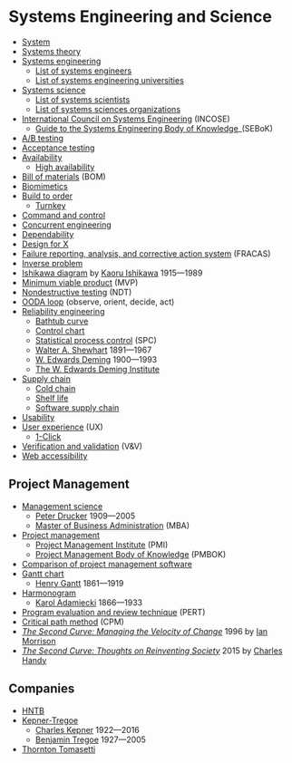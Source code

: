 # Systems Engineering and Science
* [System](https://en.wikipedia.org/wiki/System)
* [Systems theory](https://en.wikipedia.org/wiki/Systems_theory)
* [Systems engineering](https://en.wikipedia.org/wiki/Systems_engineering)
  * [List of systems engineers](https://en.wikipedia.org/wiki/List_of_systems_engineers)
  * [List of systems engineering universities](https://en.wikipedia.org/wiki/List_of_systems_engineering_universities)
* [Systems science](https://en.wikipedia.org/wiki/Systems_science)
  * [List of systems scientists](https://en.wikipedia.org/wiki/List_of_systems_scientists)
  * [List of systems sciences organizations](https://en.wikipedia.org/wiki/List_of_systems_sciences_organizations)
* [International Council on Systems Engineering](https://en.wikipedia.org/wiki/International_Council_on_Systems_Engineering) (INCOSE)
  * [Guide to the Systems Engineering Body of Knowledge](https://sebokwiki.org/wiki/Guide_to_the_Systems_Engineering_Body_of_Knowledge_(SEBoK))_(SEBoK)
* [A/B testing](https://en.wikipedia.org/wiki/A/B_testing)
* [Acceptance testing](https://en.wikipedia.org/wiki/Acceptance_testing)
* [Availability](https://en.wikipedia.org/wiki/Availability)
  * [High availability](https://en.wikipedia.org/wiki/High_availability)
* [Bill of materials](https://en.wikipedia.org/wiki/Bill_of_materials) (BOM)
* [Biomimetics](https://en.wikipedia.org/wiki/Biomimetics)
* [Build to order](https://en.wikipedia.org/wiki/Build_to_order)
  * [Turnkey](https://en.wikipedia.org/wiki/Turnkey)
* [Command and control](https://en.wikipedia.org/wiki/Command_and_control)
* [Concurrent engineering](https://en.wikipedia.org/wiki/Concurrent_engineering)
* [Dependability](https://en.wikipedia.org/wiki/Dependability)
* [Design for X](https://en.wikipedia.org/wiki/Design_for_X)
* [Failure reporting, analysis, and corrective action system](https://en.wikipedia.org/wiki/Failure_reporting,_analysis,_and_corrective_action_system) (FRACAS)
* [Inverse problem](https://en.wikipedia.org/wiki/Inverse_problem)
* [Ishikawa diagram](https://en.wikipedia.org/wiki/Ishikawa_diagram) by [Kaoru Ishikawa](https://en.wikipedia.org/wiki/Kaoru_Ishikawa) 1915&mdash;1989
* [Minimum viable product](https://en.wikipedia.org/wiki/Minimum_viable_product) (MVP)
* [Nondestructive testing](https://en.wikipedia.org/wiki/Nondestructive_testing) (NDT)
* [OODA loop](https://en.wikipedia.org/wiki/OODA_loop) (observe, orient, decide, act)
* [Reliability engineering](https://en.wikipedia.org/wiki/Reliability_engineering)
  * [Bathtub curve](https://en.wikipedia.org/wiki/Bathtub_curve)
  * [Control chart](https://en.wikipedia.org/wiki/Control_chart)
  * [Statistical process control](https://en.wikipedia.org/wiki/Statistical_process_control) (SPC)
  * [Walter A. Shewhart](https://en.wikipedia.org/wiki/Walter_A._Shewhart) 1891&mdash;1967
  * [W. Edwards Deming](https://en.wikipedia.org/wiki/W._Edwards_Deming) 1900&mdash;1993
  * [The W. Edwards Deming Institute](https://deming.org/)
* [Supply chain](https://en.wikipedia.org/wiki/Supply_chain)
  * [Cold chain](https://en.wikipedia.org/wiki/Cold_chain)
  * [Shelf life](https://en.wikipedia.org/wiki/Shelf_life)
  * [Software supply chain](https://en.wikipedia.org/wiki/Software_supply_chain)
* [Usability](https://en.wikipedia.org/wiki/Usability)
* [User experience](https://en.wikipedia.org/wiki/User_experience) (UX)
  * [1-Click](https://en.wikipedia.org/wiki/1-Click)
* [Verification and validation](https://en.wikipedia.org/wiki/Verification_and_validation) (V&V)
* [Web accessibility](https://en.wikipedia.org/wiki/Web_accessibility)
## Project Management
* [Management science](https://en.wikipedia.org/wiki/Management_science)
  * [Peter Drucker](https://en.wikipedia.org/wiki/Peter_Drucker) 1909&mdash;2005
  * [Master of Business Administration](https://en.wikipedia.org/wiki/Master_of_Business_Administration) (MBA)
* [Project management](https://en.wikipedia.org/wiki/Project_management)
  * [Project Management Institute](https://en.wikipedia.org/wiki/Project_Management_Institute) (PMI)
  * [Project Management Body of Knowledge](https://en.wikipedia.org/wiki/Project_Management_Body_of_Knowledge) (PMBOK)
* [Comparison of project management software](https://en.wikipedia.org/wiki/Comparison_of_project_management_software)
* [Gantt chart](https://en.wikipedia.org/wiki/Gantt_chart)
  * [Henry Gantt](https://en.wikipedia.org/wiki/Henry_Gantt) 1861&mdash;1919
* [Harmonogram](https://www.pmi.org/learning/library/harmonogram-overlooked-method-scheduling-work-5666)
  * [Karol Adamiecki](https://en.wikipedia.org/wiki/Karol_Adamiecki) 1866&mdash;1933
* [Program evaluation and review technique](https://en.wikipedia.org/wiki/Program_evaluation_and_review_technique) (PERT)
* [Critical path method](https://en.wikipedia.org/wiki/Critical_path_method) (CPM)
* [*The Second Curve: Managing the Velocity of Change*](https://ianmorrison.com/books/) 1996 by [Ian Morrison](https://ianmorrison.com/)
* [*The Second Curve: Thoughts on Reinventing Society*](https://www.goodreads.com/book/show/23346846-the-second-curve) 2015 by [Charles Handy](https://en.wikipedia.org/wiki/Charles_Handy)
## Companies
* [HNTB](https://en.wikipedia.org/wiki/HNTB)
* [Kepner-Tregoe](https://kepner-tregoe.com/)
  * [Charles Kepner](https://www.ontrackinternational.com/dr-charles-kepner-tribute/) 1922&mdash;2016
  * [Benjamin Tregoe](https://en.wikipedia.org/wiki/Benjamin_Tregoe) 1927&mdash;2005
* [Thornton Tomasetti](https://en.wikipedia.org/wiki/Thornton_Tomasetti)
